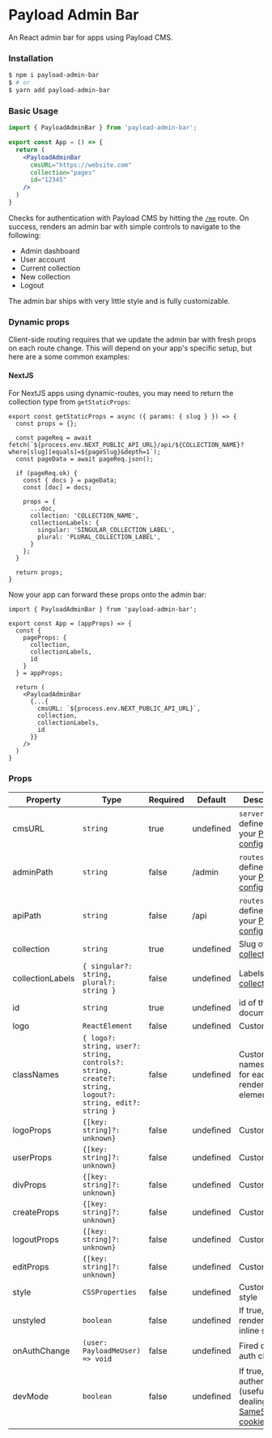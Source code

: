 # Payload Admin Bar

An React admin bar for apps using Payload CMS.

### Installation

```bash
$ npm i payload-admin-bar
$ # or
$ yarn add payload-admin-bar
```

### Basic Usage

```jsx
import { PayloadAdminBar } from 'payload-admin-bar';

export const App = () => {
  return (
    <PayloadAdminBar
      cmsURL="https://website.com"
      collection="pages"
      id="12345"
    />
  )
}
```

Checks for authentication with Payload CMS by hitting the [`/me`](https://payloadcms.com/docs/authentication/operations#me) route. On success, renders an admin bar with simple controls to navigate to the following:

- Admin dashboard
- User account
- Current collection
- New collection
- Logout

The admin bar ships with very little style and is fully customizable.

### Dynamic props

Client-side routing requires that we update the admin bar with fresh props on each route change. This will depend on your app's specific setup, but here are a some common examples:

#### NextJS

For NextJS apps using dynamic-routes, you may need to return the collection type from `getStaticProps`:

```
export const getStaticProps = async ({ params: { slug } }) => {
  const props = {};

  const pageReq = await fetch(`${process.env.NEXT_PUBLIC_API_URL}/api/${COLLECTION_NAME}?where[slug][equals]=${pageSlug}&depth=1`);
  const pageData = await pageReq.json();

  if (pageReq.ok) {
    const { docs } = pageData;
    const [doc] = docs;

    props = {
      ...doc,
      collection: 'COLLECTION_NAME',
      collectionLabels: {
        singular: 'SINGULAR_COLLECTION_LABEL',
        plural: 'PLURAL_COLLECTION_LABEL',
      }
    };
  }

  return props;
}
```

Now your app can forward these props onto the admin bar:

```
import { PayloadAdminBar } from 'payload-admin-bar';

export const App = (appProps) => {
  const {
    pageProps: {
      collection,
      collectionLabels,
      id
    }
  } = appProps;

  return (
    <PayloadAdminBar
      {...{
        cmsURL: `${process.env.NEXT_PUBLIC_API_URL}`,
        collection,
        collectionLabels,
        id
      }}
    />
  )
}
```

### Props
Property | Type | Required | Default | Description
--- | --- | --- | ---  | ---
cmsURL | `string` | true | undefined | `serverURL` as defined in your [Payload config](https://payloadcms.com/docs/configuration/overview#options)
adminPath | `string` | false | /admin | `routes` as defined in your [Payload config](https://payloadcms.com/docs/configuration/overview#options)
apiPath | `string` | false | /api | `routes` as defined in your [Payload config](https://payloadcms.com/docs/configuration/overview#options)
collection | `string` | true | undefined | Slug of your [collection](https://payloadcms.com/docs/configuration/collections)
collectionLabels | `{ singular?: string, plural?: string }` | false | undefined | Labels of your [collection](https://payloadcms.com/docs/configuration/collections)
id | `string` | true | undefined | id of the document
logo | `ReactElement` | false | undefined | Custom logo
classNames | `{ logo?: string, user?: string, controls?: string, create?: string, logout?: string, edit?: string }` | false | undefined | Custom class names, one for each rendered element
logoProps | `{[key: string]?: unknown}` | false | undefined | Custom props
userProps | `{[key: string]?: unknown}` | false | undefined | Custom props
divProps | `{[key: string]?: unknown}` | false | undefined | Custom props
createProps | `{[key: string]?: unknown}` | false | undefined | Custom props
logoutProps | `{[key: string]?: unknown}` | false | undefined | Custom props
editProps | `{[key: string]?: unknown}` | false | undefined | Custom props
style | `CSSProperties` | false | undefined | Custom inline style
unstyled | `boolean` | false | undefined | If true, renders no inline style
onAuthChange | `(user: PayloadMeUser) => void` | false | undefined | Fired on each auth change
devMode | `boolean` | false | undefined | If true, fakes authentication (useful when dealing with [SameSite cookies](https://developer.mozilla.org/en-US/docs/Web/HTTP/Headers/Set-Cookie/SameSite))
